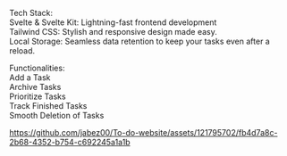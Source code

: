 
Tech Stack:<br>
Svelte & Svelte Kit: Lightning-fast frontend development <br>
Tailwind CSS: Stylish and responsive design made easy.<br>
Local Storage: Seamless data retention to keep your tasks even after a reload.<br>

Functionalities:<br>
Add a Task<br>
Archive Tasks<br>
Prioritize Tasks<br>
Track Finished Tasks<br>
Smooth Deletion of Tasks<br>

https://github.com/jabez00/To-do-website/assets/121795702/fb4d7a8c-2b68-4352-b754-c692245a1a1b

